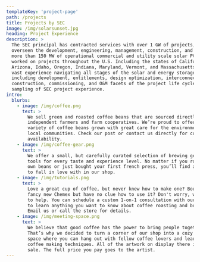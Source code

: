 ```yaml
---
templateKey: 'project-page'
path: /projects
title: Projects by SEC
image: /img/solarsunset.jpg
heading: Project Experience
description: >
  The SEC principal has contracted services with over 1 GW of projects, having directly
  overseen the development, engineering, management, construction, and commissioning of
  more than 150 MW of operational commercial and utility scale solar PV assets.  SEC has
  worked on projects throughout the U.S. Including the states of California, Nevada,
  Arizona, Idaho, Oregon, Indiana, Maryland, Vermont, and Massachusetts.  We possess
  vast experience navigating all stages of the solar and energy storage project lifecycle
  including development, entitlements, design optimization, interconnection, engineering,
  construction, commissioning, and O&M facets of the project life cycle.  Below is a
  sampling of SEC project experience.
intro:
  blurbs:
    - image: /img/coffee.png
      text: >
        We sell green and roasted coffee beans that are sourced directly from
        independent farmers and farm cooperatives. We’re proud to offer a
        variety of coffee beans grown with great care for the environment and
        local communities. Check our post or contact us directly for current
        availability.
    - image: /img/coffee-gear.png
      text: >
        We offer a small, but carefully curated selection of brewing gear and
        tools for every taste and experience level. No matter if you roast your
        own beans or just bought your first french press, you’ll find a gadget
        to fall in love with in our shop.
    - image: /img/tutorials.png
      text: >
        Love a great cup of coffee, but never knew how to make one? Bought a
        fancy new Chemex but have no clue how to use it? Don't worry, we’re here
        to help. You can schedule a custom 1-on-1 consultation with our baristas
        to learn anything you want to know about coffee roasting and brewing.
        Email us or call the store for details.
    - image: /img/meeting-space.png
      text: >
        We believe that good coffee has the power to bring people together.
        That’s why we decided to turn a corner of our shop into a cozy meeting
        space where you can hang out with fellow coffee lovers and learn about
        coffee making techniques. All of the artwork on display there is for
        sale. The full price you pay goes to the artist.
---
```

